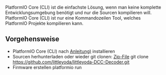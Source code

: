 PlatformIO Core (CLI) ist die einfachste Lösung, wenn man keine komplette Entwicklungsumgebung benötigt und nur die Sourcen kompilieren will. PlatformIO Core (CLI) ist nur eine Kommandozeilen Tool, welches PlatformIO Projekte kompilieren kann.

## Vorgehensweise

- PlatformIO Core (CLI) nach [Anleitung)](https://docs.platformio.org/en/latest/installation.html) installieren
- Sourcen herhunterladen oder wieder git clonen:
[Zip-File](https://github.com/littleyoda/littleyoda-DCC-Decoder/releases/tag/v1.1.9)
git clone https://github.com/littleyoda/littleyoda-DCC-Decoder.git
- Firmware erstellen
platformio run 